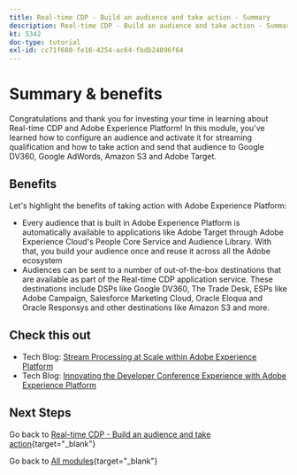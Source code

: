 ```yaml
---
title: Real-time CDP - Build an audience and take action - Summary
description: Real-time CDP - Build an audience and take action - Summary
kt: 5342
doc-type: tutorial
exl-id: cc71f600-fe16-4254-ac64-fbdb24896f64
---
```

# Summary & benefits

Congratulations and thank you for investing your time in learning about Real-time CDP and Adobe Experience Platform! 
In this module, you've learned how to configure an audience and activate it for streaming qualification and how to take action and send that audience to Google DV360, Google AdWords, Amazon S3 and Adobe Target. 

## Benefits

Let's highlight the benefits of taking action with Adobe Experience Platform:

- Every audience that is built in Adobe Experience Platform is automatically available to applications like Adobe Target through Adobe Experience Cloud's People Core Service and Audience Library. With that, you build your audience once and reuse it across all the Adobe ecosystem
- Audiences can be sent to a number of out-of-the-box destinations that are available as part of the Real-time CDP application service. These destinations include DSPs like Google DV360, The Trade Desk, ESPs like Adobe Campaign, Salesforce Marketing Cloud, Oracle Eloqua and Oracle Responsys and other destinations like Amazon S3 and more.

## Check this out

- Tech Blog: [Stream Processing at Scale within Adobe Experience Platform](https://medium.com/adobetech/stream-processing-at-scale-within-adobe-experience-platform-909ed502da71)
- Tech Blog: [Innovating the Developer Conference Experience with Adobe Experience Platform](https://medium.com/adobetech/innovating-developer-conference-with-adobe-experience-platform-c8c2d1fe8d88)

## Next Steps

Go back to [Real-time CDP - Build an audience and take action](./real-time-cdp-build-a-segment-take-action.md){target="_blank"}

Go back to [All modules](./../../../../overview.md){target="_blank"}
